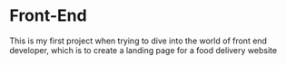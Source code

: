 # Front-End
This is my first project when trying to dive into the world of front end developer, which is to create a landing page for a food delivery website

